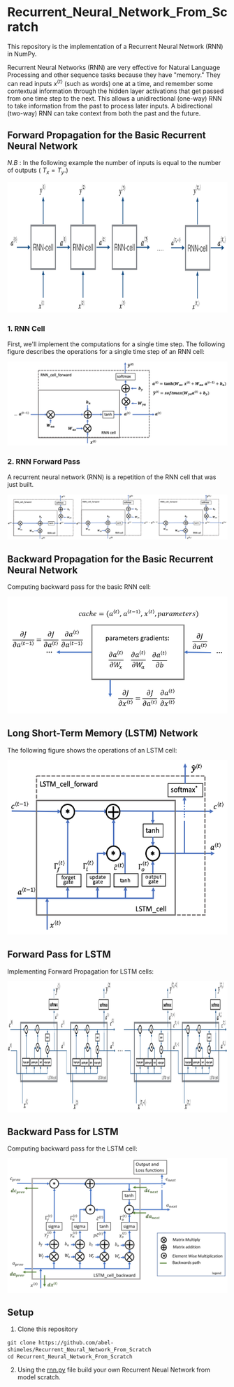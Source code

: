# Recurrent_Neural_Network_From_Scratch

This repository is the implementation of a Recurrent Neural Network (RNN) in NumPy.

Recurrent Neural Networks (RNN) are very effective for Natural Language Processing and other sequence tasks because they have "memory." They can read inputs $x^{\langle t \rangle}$ (such as words) one at a time, and remember some contextual information through the hidden layer activations that get passed from one time step to the next. This allows a unidirectional (one-way) RNN to take information from the past to process later inputs. A bidirectional (two-way) RNN can take context from both the past and the future.

## Forward Propagation for the Basic Recurrent Neural Network

$N.B$ : In the following example the number of inputs is equal to the number of outputs ( $T_x = T_y$.)

<center>
<img src="images/RNN.png" style="width:600;height:300px;">
</center>

### 1. RNN Cell
First, we'll implement the computations for a single time step. The following figure describes the operations for a single time step of an RNN cell:

<center>
<img src="images/rnn_step_forward_figure2_v3a.png">
</center>

### 2. RNN Forward Pass
A recurrent neural network (RNN) is a repetition of the RNN cell that was just built. 

<center>
<img src="images/rnn_forward_sequence_figure3_v3a.png">
</center> 

## Backward Propagation for the Basic Recurrent Neural Network

Computing backward pass for the basic RNN cell:

<center>
<img src="images/rnn_backward_overview_3a_1.png"> 
</center>

## Long Short-Term Memory (LSTM) Network
The following figure shows the operations of an LSTM cell:

<center>
<img src="images/LSTM_figure4_v3a.png" style="width:900;height:400px;">
</center>

## Forward Pass for  LSTM
Implementing Forward Propagation for LSTM cells:

<center>
<img src="images/LSTM_rnn.png" style="width:600;height:300px;">
</center>

## Backward Pass for LSTM
Computing backward pass for the LSTM cell:

<center>
<img src="images/LSTM_cell_backward_rev3a_c2.png">
</center>

## Setup
1. Clone this repository

```shell
git clone https://github.com/abel-shimeles/Recurrent_Neural_Network_From_Scratch
cd Recurrent_Neural_Network_From_Scratch
```

2. Using the [rnn.py](rnn.py) file build your own Recurrent Neual Network from model scratch.
